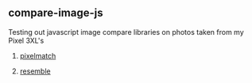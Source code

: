 ## compare-image-js

Testing out javascript image compare libraries on photos taken from my Pixel 3XL's

1. [pixelmatch](https://github.com/mapbox/pixelmatch)

2. [resemble](https://github.com/rsmbl/Resemble.js)
